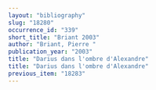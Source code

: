 ```yaml
---
layout: "bibliography"
slug: "18280"
occurrence_id: "339"
short_title: "Briant 2003"
author: "Briant, Pierre "
publication_year: "2003"
title: "Darius dans l'ombre d'Alexandre"
title: "Darius dans l'ombre d'Alexandre"
previous_item: "18283"
---
```

